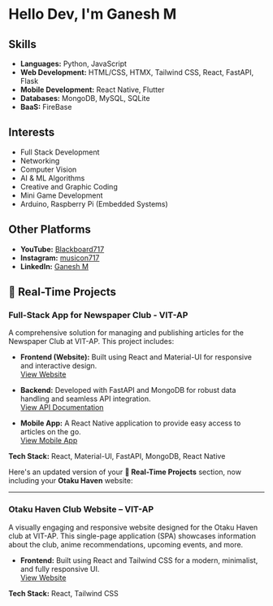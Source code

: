 # Hello Dev, I'm Ganesh M

## Skills
- **Languages:** Python, JavaScript
- **Web Development:** HTML/CSS, HTMX, Tailwind CSS, React, FastAPI, Flask
- **Mobile Development:** React Native, Flutter
- **Databases:** MongoDB, MySQL, SQLite
- **BaaS:** FireBase

## Interests
- Full Stack Development
- Networking
- Computer Vision
- AI & ML Algorithms
- Creative and Graphic Coding
- Mini Game Development
- Arduino, Raspberry Pi (Embedded Systems)

## Other Platforms
- **YouTube:** [Blackboard717](https://youtube.com/@blackboard717)
- **Instagram:** [musicon717](https://instagram.com/musicon717)
- **LinkedIn:** [Ganesh M](https://www.linkedin.com/in/ganesh-murugan-72338532a)

## 🌟 Real-Time Projects
### Full-Stack App for Newspaper Club - VIT-AP
A comprehensive solution for managing and publishing articles for the Newspaper Club at VIT-AP. This project includes:

- **Frontend (Website):** Built using React and Material-UI for responsive and interactive design.  
  [View Website](https://vitapnewspaperclub.netlify.app/home)

- **Backend:** Developed with FastAPI and MongoDB for robust data handling and seamless API integration.  
  [View API Documentation](https://vitapnewspaperclubbackendapi.onrender.com/)

- **Mobile App:** A React Native application to provide easy access to articles on the go.  
  [View Mobile App](https://drive.google.com/file/d/1MvKobX1w1afyw6MAS_v-GZscszP2DY4f/view?usp=sharing)

**Tech Stack:** React, Material-UI, FastAPI, MongoDB, React Native

Here's an updated version of your **🌟 Real-Time Projects** section, now including your **Otaku Haven** website:

---

### Otaku Haven Club Website – VIT-AP  
A visually engaging and responsive website designed for the Otaku Haven club at VIT-AP. This single-page application (SPA) showcases information about the club, anime recommendations, upcoming events, and more.

- **Frontend:** Built using React and Tailwind CSS for a modern, minimalist, and fully responsive UI.  
  [View Website](https://otakuhaven.netlify.app/)

**Tech Stack:** React, Tailwind CSS

